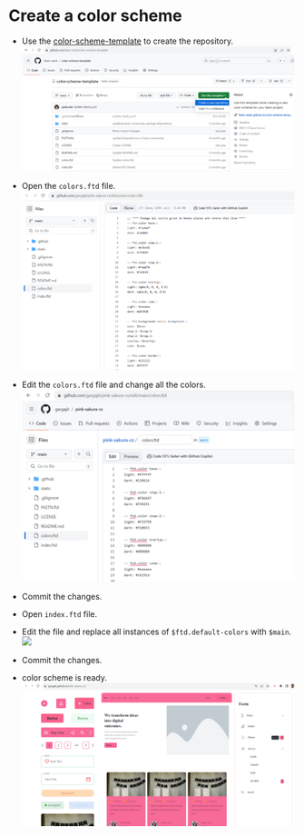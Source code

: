 # Create a color scheme

- Use the [color-scheme-template](https://github.com/fastn-stack/color-scheme-template) to create the repository.
![](cs-template.png)

- Open the `colors.ftd` file.
![](default-colors-file.png)

- Edit the `colors.ftd` file and change all the colors. 
![](modified-colors-file.png)

- Commit the changes.

- Open `index.ftd` file.

- Edit the file and replace all instances of `$ftd.default-colors` with `$main`.
![](ftd-default-colors.png)

- Commit the changes.

- color scheme is ready.
![](pink-sakura-output.png)